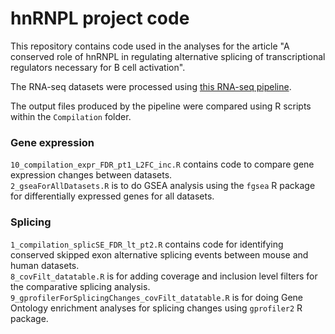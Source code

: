 # hnRNPL project code
This repository contains code used in the analyses for the article "A conserved role of hnRNPL in regulating alternative splicing of transcriptional regulators necessary for B cell activation".

The RNA-seq datasets were processed using [this RNA-seq pipeline](https://github.com/tellyalogicalguy/RNAseq_pipeline).

The output files produced by the pipeline were compared using R scripts within the `Compilation` folder.

### Gene expression
`10_compilation_expr_FDR_pt1_L2FC_inc.R` contains code to compare gene expression changes between datasets.  
`2_gseaForAllDatasets.R` is to do GSEA analysis using the `fgsea` R package for differentially expressed genes for all datasets.  
### Splicing
`1_compilation_splicSE_FDR_lt_pt2.R` contains code for identifying conserved skipped exon alternative splicing events between mouse and human datasets.  
`8_covFilt_datatable.R` is for adding coverage and inclusion level filters for the comparative splicing analysis.  
`9_gprofilerForSplicingChanges_covFilt_datatable.R` is for doing Gene Ontology enrichment analyses for splicing changes using `gprofiler2` R package.  
